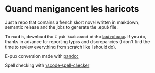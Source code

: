 # Quand manigancent les haricots

Just a repo that contains a french short novel written in markdown, semantic release and the jobs to generate the .epub file.

To read it, download the `E-pub-book` asset of the [last release](https://github.com/garlicness/quand-manigancent-les-haricots/releases/latest). If you do, thanks in advance for reporting typos and discrepancies (I don't find the time to review everything from scratch like I should do).

E-pub conversion made with [pandoc](https://pandoc.org/)

Spell checking with [vscode-spell-checker](https://github.com/streetsidesoftware/vscode-spell-checker)
